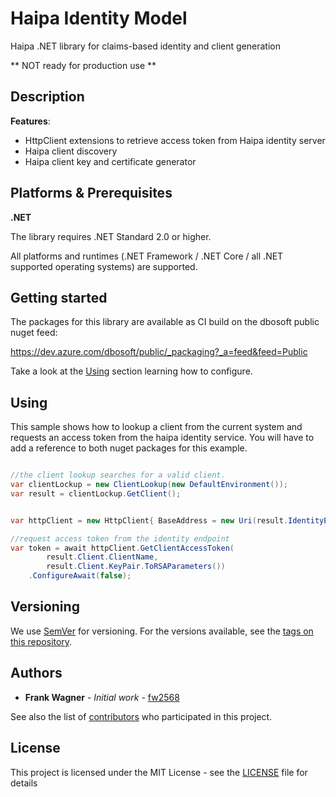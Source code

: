 # Haipa Identity Model
Haipa .NET library for claims-based identity and client generation

** NOT ready for production use **

## Description

**Features**:
- HttpClient extensions to retrieve access token from Haipa identity server
- Haipa client discovery 
- Haipa client key and certificate generator

## Platforms & Prerequisites

**.NET**

The library requires .NET Standard 2.0 or higher. 

All platforms and runtimes (.NET Framework / .NET Core / all .NET supported operating systems) are supported.


## Getting started

The packages for this library are available as CI build on the dbosoft public nuget feed:

https://dev.azure.com/dbosoft/public/_packaging?_a=feed&feed=Public


Take a look at the [Using](#using) section learning how to configure. 


## Using

This sample shows how to lookup a client from the current system and requests an access token from the haipa identity service. You will have to add a reference to both nuget packages for this example.

```csharp

//the client lookup searches for a valid client. 
var clientLockup = new ClientLookup(new DefaultEnvironment());
var result = clientLockup.GetClient();


var httpClient = new HttpClient{ BaseAddress = new Uri(result.IdentityEndpoint) };

//request access token from the identity endpoint
var token = await httpClient.GetClientAccessToken(
        result.Client.ClientName, 
        result.Client.KeyPair.ToRSAParameters())
    .ConfigureAwait(false);


```



## Versioning

We use [SemVer](http://semver.org/) for versioning. For the versions available, see the [tags on this repository](https://github.com/haipa/dotnet-identitymodel/tags). 

## Authors

* **Frank Wagner** - *Initial work* - [fw2568](https://github.com/fw2568)

See also the list of [contributors](https://github.com/haipa/dotnet-identitymodel/contributors) who participated in this project.


## License

This project is licensed under the MIT License - see the [LICENSE](LICENSE) file for details

